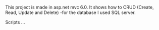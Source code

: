 This project is made in asp.net mvc 6.0.
It shows how to CRUD (Create, Read, Update and Delete) 
  -for the database I used SQL server.

Scripts
  ...

